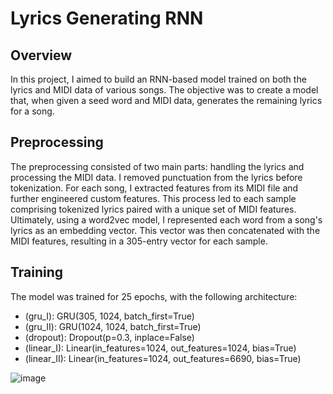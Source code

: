 # Lyrics Generating RNN

## Overview
In this project, I aimed to build an RNN-based model trained on both the lyrics and MIDI data of various songs. The objective was to create a model that, when given a seed word and MIDI data, generates the remaining lyrics for a song.

## Preprocessing
The preprocessing consisted of two main parts: handling the lyrics and processing the MIDI data. I removed punctuation from the lyrics before tokenization. For each song, I extracted features from its MIDI file and further engineered custom features. This process led to each sample comprising tokenized lyrics paired with a unique set of MIDI features. Ultimately, using a word2vec model, I represented each word from a song's lyrics as an embedding vector. This vector was then concatenated with the MIDI features, resulting in a 305-entry vector for each sample.

## Training
The model was trained for 25 epochs, with the following architecture:
 - (gru_I): GRU(305, 1024, batch_first=True)
 - (gru_II): GRU(1024, 1024, batch_first=True)
 - (dropout): Dropout(p=0.3, inplace=False)
 - (linear_I): Linear(in_features=1024, out_features=1024, bias=True)
 - (linear_II): Linear(in_features=1024, out_features=6690, bias=True)

![image](https://github.com/AlonSchneider27/lyrics-generating-RNN/assets/99593061/62bf846e-a162-4540-b4a6-b427630c45c5)
